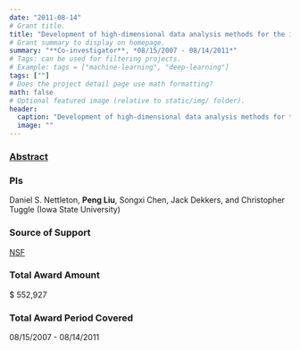 ```yaml
---
date: "2011-08-14"
# Grant title.
title: "Development of high-dimensional data analysis methods for the identification of differentially expressed gene sets"
# Grant summary to display on homepage.
summary: "**Co-investigator**, *08/15/2007 - 08/14/2011*"
# Tags: can be used for filtering projects.
# Example: tags = ["machine-learning", "deep-learning"]
tags: [""]
# Does the project detail page use math formatting?
math: false
# Optional featured image (relative to static/img/ folder).
header:
  caption: "Development of high-dimensional data analysis methods for the identification of differentially expressed gene sets"
  image: ""
---
```


### [Abstract](https://www.nsf.gov/awardsearch/showAward?AWD_ID=0714978&HistoricalAwards=false)

### PIs
Daniel S. Nettleton, **Peng Liu**, Songxi Chen, Jack Dekkers, and Christopher Tuggle (Iowa State University)

### Source of Support
[NSF](https://www.nsf.gov/)

### Total Award Amount
$ 552,927

### Total Award Period Covered
08/15/2007 - 08/14/2011

